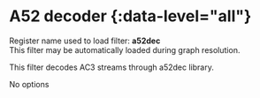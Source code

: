 <!-- automatically generated - do not edit, patch gpac/applications/gpac/gpac.c -->

# A52 decoder {:data-level="all"}   
  
Register name used to load filter: __a52dec__  
This filter may be automatically loaded during graph resolution.  
  
This filter decodes AC3 streams through a52dec library.  
  
No options  
  

